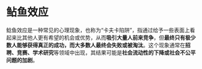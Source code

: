 # 鲇鱼效应 
鲶鱼效应是一种常见的心理现象，也称为“卡夫卡陷阱”，指通过给予一些表面上看起来比其他人更有希望的机会或优势，从而**吸引大量人前来竞争**，但**最终只有极少数人能够获得真正的成功，而大多数人最终会失败或被淘汰**。这个现象通常在**招聘、竞赛、学术研究**等领域中出现，其结果可能是**社会流动性的下降或社会不公平问题的加剧**。


